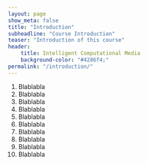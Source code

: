 ```yaml
---
layout: page
show_meta: false
title: "Introduction"
subheadline: "Course Introduction"
teaser: "Introduction of this course"
header:
    title: Intelligent Computational Media
    background-color: "#4286f4;"
permalink: "/introduction/"
---
```

1. Blablabla
1. Blablabla
1. Blablabla
1. Blablabla
1. Blablabla
1. Blablabla
1. Blablabla
1. Blablabla
1. Blablabla
1. Blablabla

